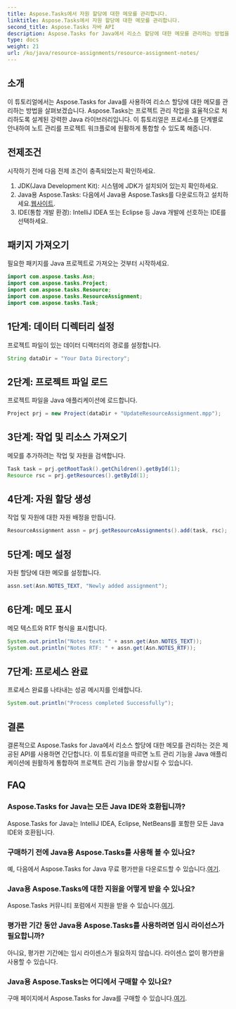 ```yaml
---
title: Aspose.Tasks에서 자원 할당에 대한 메모를 관리합니다.
linktitle: Aspose.Tasks에서 자원 할당에 대한 메모를 관리합니다.
second_title: Aspose.Tasks 자바 API
description: Aspose.Tasks for Java에서 리소스 할당에 대한 메모를 관리하는 방법을 알아보세요. 원활한 통합을 위한 단계별 튜토리얼입니다.
type: docs
weight: 21
url: /ko/java/resource-assignments/resource-assignment-notes/
---
```

## 소개
이 튜토리얼에서는 Aspose.Tasks for Java를 사용하여 리소스 할당에 대한 메모를 관리하는 방법을 살펴보겠습니다. Aspose.Tasks는 프로젝트 관리 작업을 효율적으로 처리하도록 설계된 강력한 Java 라이브러리입니다. 이 튜토리얼은 프로세스를 단계별로 안내하여 노트 관리를 프로젝트 워크플로에 원활하게 통합할 수 있도록 해줍니다.
## 전제조건
시작하기 전에 다음 전제 조건이 충족되었는지 확인하세요.
1. JDK(Java Development Kit): 시스템에 JDK가 설치되어 있는지 확인하세요.
2.  Java용 Aspose.Tasks: 다음에서 Java용 Aspose.Tasks를 다운로드하고 설치하세요.[웹사이트](https://releases.aspose.com/tasks/java/).
3. IDE(통합 개발 환경): IntelliJ IDEA 또는 Eclipse 등 Java 개발에 선호하는 IDE를 선택하세요.

## 패키지 가져오기
필요한 패키지를 Java 프로젝트로 가져오는 것부터 시작하세요.
```java
import com.aspose.tasks.Asn;
import com.aspose.tasks.Project;
import com.aspose.tasks.Resource;
import com.aspose.tasks.ResourceAssignment;
import com.aspose.tasks.Task;
```

## 1단계: 데이터 디렉터리 설정
프로젝트 파일이 있는 데이터 디렉터리의 경로를 설정합니다.
```java
String dataDir = "Your Data Directory";
```
## 2단계: 프로젝트 파일 로드
프로젝트 파일을 Java 애플리케이션에 로드합니다.
```java
Project prj = new Project(dataDir + "UpdateResourceAssignment.mpp");
```
## 3단계: 작업 및 리소스 가져오기
메모를 추가하려는 작업 및 자원을 검색합니다.
```java
Task task = prj.getRootTask().getChildren().getById(1);
Resource rsc = prj.getResources().getById(1);
```
## 4단계: 자원 할당 생성
작업 및 자원에 대한 자원 배정을 만듭니다.
```java
ResourceAssignment assn = prj.getResourceAssignments().add(task, rsc);
```
## 5단계: 메모 설정
자원 할당에 대한 메모를 설정합니다.
```java
assn.set(Asn.NOTES_TEXT, "Newly added assignment");
```
## 6단계: 메모 표시
메모 텍스트와 RTF 형식을 표시합니다.
```java
System.out.println("Notes text: " + assn.get(Asn.NOTES_TEXT));
System.out.println("Notes RTF: " + assn.get(Asn.NOTES_RTF));
```
## 7단계: 프로세스 완료
프로세스 완료를 나타내는 성공 메시지를 인쇄합니다.
```java
System.out.println("Process completed Successfully");
```

## 결론
결론적으로 Aspose.Tasks for Java에서 리소스 할당에 대한 메모를 관리하는 것은 제공된 API를 사용하면 간단합니다. 이 튜토리얼을 따르면 노트 관리 기능을 Java 애플리케이션에 원활하게 통합하여 프로젝트 관리 기능을 향상시킬 수 있습니다.
## FAQ
### Aspose.Tasks for Java는 모든 Java IDE와 호환됩니까?
Aspose.Tasks for Java는 IntelliJ IDEA, Eclipse, NetBeans를 포함한 모든 Java IDE와 호환됩니다.
### 구매하기 전에 Java용 Aspose.Tasks를 사용해 볼 수 있나요?
 예, 다음에서 Aspose.Tasks for Java 무료 평가판을 다운로드할 수 있습니다.[여기](https://releases.aspose.com/).
### Java용 Aspose.Tasks에 대한 지원을 어떻게 받을 수 있나요?
 Aspose.Tasks 커뮤니티 포럼에서 지원을 받을 수 있습니다.[여기](https://forum.aspose.com/c/tasks/15).
### 평가판 기간 동안 Java용 Aspose.Tasks를 사용하려면 임시 라이선스가 필요합니까?
아니요, 평가판 기간에는 임시 라이센스가 필요하지 않습니다. 라이센스 없이 평가판을 사용할 수 있습니다.
### Java용 Aspose.Tasks는 어디에서 구매할 수 있나요?
구매 페이지에서 Aspose.Tasks for Java를 구매할 수 있습니다.[여기](https://purchase.aspose.com/buy).